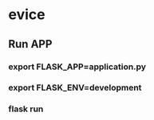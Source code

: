 # evice

## Run APP
### export FLASK_APP=application.py
### export FLASK_ENV=development
### flask run
